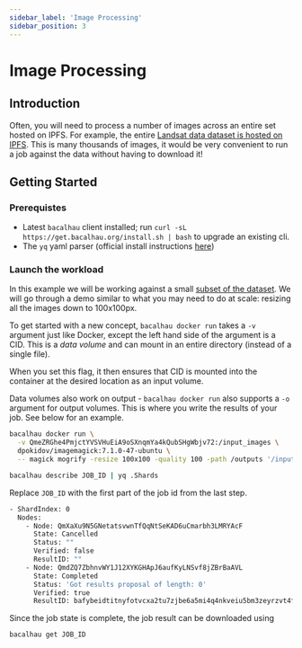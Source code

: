 ```yaml
---
sidebar_label: 'Image Processing'
sidebar_position: 3
---
```


# Image Processing

## Introduction

Often, you will need to process a number of images across an entire set hosted on IPFS. For example, the entire [Landsat data dataset is hosted on IPFS](https://ipfs.io/ipfs/QmeZRGhe4PmjctYVSVHuEiA9oSXnqmYa4kQubSHgWbjv72). This is many thousands of images, it would be very convenient to run a job against the data without having to download it!

## Getting Started

### Prerequistes

* Latest `bacalhau` client installed; run `curl -sL https://get.bacalhau.org/install.sh | bash` to upgrade an existing cli.
* The `yq` yaml parser (official install instructions [here](https://github.com/mikefarah/yq/#install))

### Launch the workload

In this example we will be working against a small [subset of the dataset](https://ipfs.io/ipfs/QmeZRGhe4PmjctYVSVHuEiA9oSXnqmYa4kQubSHgWbjv72). We will go through a demo similar to what you may need to do at scale: resizing all the images down to 100x100px.

To get started with a new concept, `bacalhau docker run` takes a `-v` argument just like Docker, except the left hand side of the argument is a CID. This is a *data volume* and can mount in an entire directory (instead of a single file).

When you set this flag, it then ensures that CID is mounted into the container at the desired location as an input volume.

Data volumes also work on output - `bacalhau docker run` also supports a `-o` argument for output volumes. This is where you write the results of your job. See below for an example.

```bash
bacalhau docker run \
  -v QmeZRGhe4PmjctYVSVHuEiA9oSXnqmYa4kQubSHgWbjv72:/input_images \
  dpokidov/imagemagick:7.1.0-47-ubuntu \
  -- magick mogrify -resize 100x100 -quality 100 -path /outputs '/input_images/*.jpg'
```

```bash
bacalhau describe JOB_ID | yq .Shards
```

Replace `JOB_ID` with the first part of the job id from the last step.

```bash
- ShardIndex: 0
  Nodes:
    - Node: QmXaXu9N5GNetatsvwnTfQqNtSeKAD6uCmarbh3LMRYAcF
      State: Cancelled
      Status: ""
      Verified: false
      ResultID: ""
    - Node: QmdZQ7ZbhnvWY1J12XYKGHApJ6aufKyLNSvf8jZBrBaAVL
      State: Completed
      Status: 'Got results proposal of length: 0'
      Verified: true
      ResultID: bafybeidtitnyfotvcxa2tu7zjbe6a5mi4q4nkveiu5bm3zeyrzvt4fs7na
```

Since the job state is complete, the job result can be downloaded using

```bash
bacalhau get JOB_ID
```
